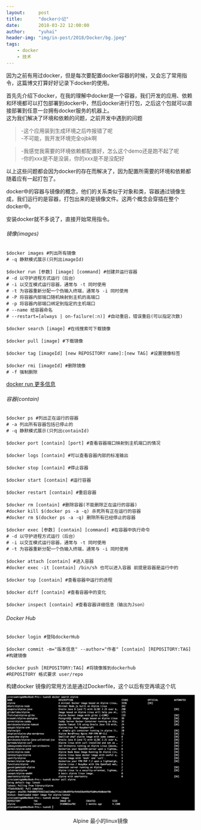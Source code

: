 ```yaml
---
layout:     post
title:      "docker小记"
date:       2018-03-22 12:00:00
author:     "yuhai"
header-img: "img/in-post/2018/Docker/bg.jpeg"
tags:
    - docker
    - 技术
---
```


因为之前有用过docker，但是每次要配置docker容器的时候，又会忘了常用指令，这篇博文打算好好记录下docker的使用。  
  
首先先介绍下docker，在我的理解中docker是一个容器，我们开发的应用、依赖和环境都可以打包部署到docker中，然后docker进行打包，之后这个包就可以直接部署到任意一台拥有docker服务的机器上。  
这为我们解决了环境和依赖的问题，之前开发中遇到的问题  
>   -这个应用装到生成环境之后咋报错了呢  
>   -不可能，我开发环境完全ojbk啊
  
>   -我感觉我需要的环境依赖都配置好，怎么这个demo还是跑不起了呢  
>   -你的xxx是不是没装，你的xxx是不是没配好  

以上这些问题都会因为docker的存在而解决了，因为配置所需要的环境和依赖都随着应有一起打包了。

docker中的容器与镜像的概念，他们的关系类似于对象和类，容器通过镜像生成，我们运行的是容器，打包出来的是镜像文件。这两个概念会穿插在整个docker中。

安装docker就不多说了，直接开始常用指令。  
###### 镜像(images)
```
$docker images #列出所有镜像
# -q 静默模式展示(只列出imageId)

$docker run [参数] [image] [command] #创建并运行容器
# -d 以守护进程方式运行（后台）
# -i 以交互模式运行容器，通常与 -t 同时使用
# -t 为容器重新分配一个伪输入终端，通常与 -i 同时使用
# -P 将容器内部端口随机映射到主机的高端口
# -p 将容器内部端口绑定到指定的主机端口
# --name 给容器命名
# --restart=[always | on-failure(:n)] #自动重启，错误重启(可以指定次数)

$docker search [image] #在线搜索可下载镜像

$docker pull [image] #下载镜像

$docker tag [imageId] [new REPOSITORY name]:[new TAG] #设置镜像标签

$docker rmi [imageId] #删除镜像
# -f 强制删除
```

[docker run 更多信息](http://www.runoob.com/docker/docker-run-command.html)

###### 容器(contain)
```
$docker ps #列出正在运行的容器
# -a 列出所有容器包括已停止的
# -q 静默模式展示(只列出containId)

$docker port [contain] [port] #查看容器端口映射到主机端口的情况

$docker logs [contain] #可以查看容器内部的标准输出

$docker stop [contain] #停止容器

$docker start [contain] #运行容器

$docker restart [contain] #重启容器

$docker rm [contain] #删除容器(不能删除正在运行的容器)
#docker kill $(docker ps -a -q) 杀死所有正在运行的容器
#docker rm $(docker ps -a -q) 删除所有已经停止的容器

$docker exec [参数] [contain] [command] #在容器中执行命令
# -d 以守护进程方式运行（后台）
# -i 以交互模式运行容器，通常与 -t 同时使用
# -t 为容器重新分配一个伪输入终端，通常与 -i 同时使用

$docker attach [contain] #进入容器
#docker exec -it [contain] /bin/sh 也可以进入容器 前提是容器是运行中的

$docker top [contain] #查看容器中运行的进程

$docker diff [contain] #查看容器中的变化

$docker inspect [contain] #查看容器详细信息（输出为Json）

```

###### Docker Hub
```
$docker login #登陆dockerHub

$docker commit -m="版本信息" --author="作者" [contain] [REPOSITORY:TAG] #构建镜像

$docker push [REPOSITORY:TAG] #将镜像推到dockerhub
#REPOSITORY 格式要求 user/repo
```

构建docker 镜像的常用方法是通过Dockerfile，这个以后有空再填这个坑 

![alpine](/img/in-post/2018/Docker/alpine.png)
<center >Alpine 最小的linux镜像</center >


